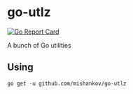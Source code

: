 # go-utlz

[![Go Report Card](https://goreportcard.com/badge/github.com/mishankov/go-utlz)](https://goreportcard.com/report/github.com/mishankov/go-utlz)


A bunch of Go utilities

## Using

```shell
go get -u github.com/mishankov/go-utlz
```
